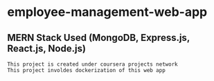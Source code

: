 # employee-management-web-app

## MERN Stack Used (MongoDB, Express.js, React.js, Node.js)
    This project is created under coursera projects network
    This project involdes dockerization of this web app
